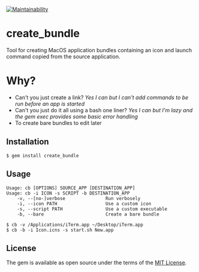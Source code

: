 [![Maintainability](https://api.codeclimate.com/v1/badges/355d543c76280628d326/maintainability)](https://codeclimate.com/github/aladac/create_bundle/maintainability)
# create_bundle 

Tool for creating MacOS application bundles containing an icon and launch command copied from the source application.

# Why?
- Can't you just create a link? _Yes I can but I can't add commands to be run before an app is started_
- Can't you just do it all using a bash one liner? _Yes I can but I'm lazy and the gem exec provides some basic error handling_
- To create bare bundles to edit later

## Installation

    $ gem install create_bundle

## Usage

```
Usage: cb [OPTIONS] SOURCE_APP [DESTINATION_APP]
Usage: cb -i ICON -s SCRIPT -b DESTINATION_APP
    -v, --[no-]verbose               Run verbosely
    -i, --icon PATH                  Use a custom icon
    -s, --script PATH                Use a custom executable
    -b, --bare                       Create a bare bundle
```

	$ cb -v /Applications/iTerm.app ~/Desktop/iTerm.app
	$ cb -b -i Icon.icns -s start.sh New.app

## License

The gem is available as open source under the terms of the [MIT License](https://opensource.org/licenses/MIT).
